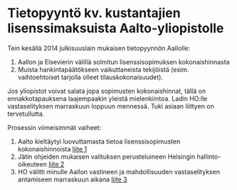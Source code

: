 Tietopyyntö kv. kustantajien lisenssimaksuista Aalto-yliopistolle
=================================================================

Tein kesällä 2014 julkisuuslain mukaisen tietopyynnön Aallolle:
 1. Aallon ja Elsevierin välillä solmitun lisenssisopimuksen kokonaishinnasta
 1. Muista hankintapäätökseen vaikuttaneista tekijöistä (esim. vaihtoehtoiset tarjolla olleet tilauskokonaisuudet).

Jos yliopistot voivat salata jopa sopimusten kokonaishinnat, tällä on ennakkotapauksena laajempaakin yleistä mielenkiintoa. Ladin HO:lle vastaselityksen marraskuun loppuun mennessä. Tuki asiaan liittyen on tervetullutta.

Prosessin viimeisimmät vaiheet:
 1.  Aalto kieltäytyi luovuttamasta tietoa lisenssisopimusten kokonaishinnoista [liite 1](20140820-Aalto-Vastine.pdf)
1. Jätin ohjeiden mukaisen valituksen perusteluineen Helsingin hallinto-oikeuteen [liite 2](20140919-Valitus-HO-Lahti.pdf)
1. HO välitti minulle Aallon vastineen ja mahdollisuuden vastaselityksen antamiseen marraskuun aikana [liite 3](20140919-Valitus-HO-Lahti.pdf)



